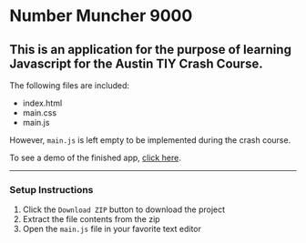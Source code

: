 # Number Muncher 9000

This is an application for the purpose of learning Javascript for the Austin TIY Crash Course.
---

The following files are included:

* index.html
* main.css
* main.js

However, `main.js` is left empty to be implemented during the crash course.

To see a demo of the finished app, [click here](http://tiy-austin-front-end-engineering.github.io/calculator-crash-course/
).

---

### Setup Instructions

1. Click the `Download ZIP` button to download the project
2. Extract the file contents from the zip
3. Open the `main.js` file in your favorite text editor
